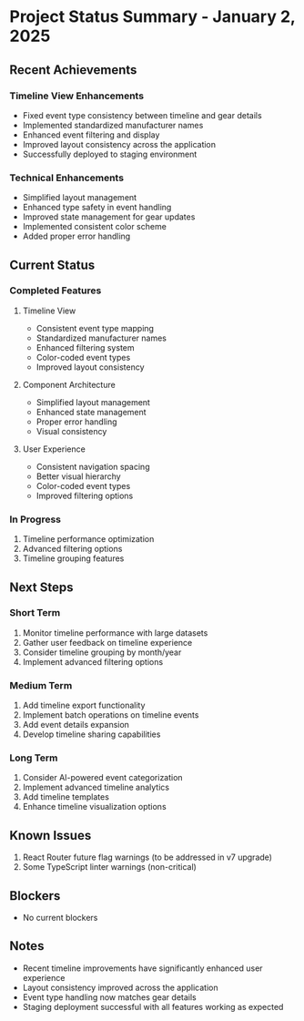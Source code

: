# Project Status Summary - January 2, 2025

## Recent Achievements

### Timeline View Enhancements
- Fixed event type consistency between timeline and gear details
- Implemented standardized manufacturer names
- Enhanced event filtering and display
- Improved layout consistency across the application
- Successfully deployed to staging environment

### Technical Enhancements
- Simplified layout management
- Enhanced type safety in event handling
- Improved state management for gear updates
- Implemented consistent color scheme
- Added proper error handling

## Current Status

### Completed Features
1. Timeline View
   - Consistent event type mapping
   - Standardized manufacturer names
   - Enhanced filtering system
   - Color-coded event types
   - Improved layout consistency

2. Component Architecture
   - Simplified layout management
   - Enhanced state management
   - Proper error handling
   - Visual consistency

3. User Experience
   - Consistent navigation spacing
   - Better visual hierarchy
   - Color-coded event types
   - Improved filtering options

### In Progress
1. Timeline performance optimization
2. Advanced filtering options
3. Timeline grouping features

## Next Steps

### Short Term
1. Monitor timeline performance with large datasets
2. Gather user feedback on timeline experience
3. Consider timeline grouping by month/year
4. Implement advanced filtering options

### Medium Term
1. Add timeline export functionality
2. Implement batch operations on timeline events
3. Add event details expansion
4. Develop timeline sharing capabilities

### Long Term
1. Consider AI-powered event categorization
2. Implement advanced timeline analytics
3. Add timeline templates
4. Enhance timeline visualization options

## Known Issues
1. React Router future flag warnings (to be addressed in v7 upgrade)
2. Some TypeScript linter warnings (non-critical)

## Blockers
- No current blockers

## Notes
- Recent timeline improvements have significantly enhanced user experience
- Layout consistency improved across the application
- Event type handling now matches gear details
- Staging deployment successful with all features working as expected 
